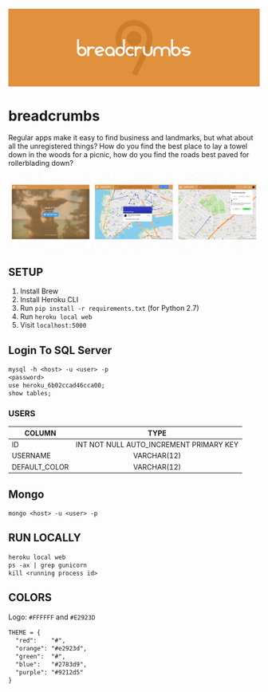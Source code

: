 ![Breadcrumbs Logo](https://raw.githubusercontent.com/pjflanagan/breadcrumbs/master/_readme/header.png)

# breadcrumbs

Regular apps make it easy to find business and landmarks, but what about all the unregistered things? How do you find the best place to lay a towel down in the woods for a picnic, how do you find the roads best paved for rollerblading down?

![Breadcrumbs Screenshots](https://raw.githubusercontent.com/pjflanagan/breadcrumbs/master/_readme/screenshots.png)

## SETUP
1. Install Brew
2. Install Heroku CLI
3. Run `pip install -r requirements.txt` (for Python 2.7)
4. Run `heroku local web`
5. Visit `localhost:5000`

## Login To SQL Server
```
mysql -h <host> -u <user> -p
<password>
use heroku_6b02ccad46cca00;
show tables;
```

### USERS
| COLUMN        | TYPE                                    |
| ------------- |:---------------------------------------:|
| ID            | INT NOT NULL AUTO_INCREMENT PRIMARY KEY | INCORRECT (SEE user_table.sql)
| USERNAME      | VARCHAR(12)                             |
| DEFAULT_COLOR | VARCHAR(12)                             |

## Mongo
```
mongo <host> -u <user> -p
```

## RUN LOCALLY
```
heroku local web
ps -ax | grep gunicorn
kill <running process id>
```

## COLORS

Logo: `#FFFFFF` and `#E2923D`

```
THEME = {
  "red":    "#",
  "orange": "#e2923d",
  "green":  "#", 
  "blue":   "#2783d9",
  "purple": "#9212d5"
}
```
